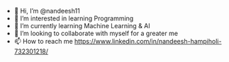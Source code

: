- 👋 Hi, I’m @nandeesh11
- 👀 I’m interested in learning Programming
- 🌱 I’m currently learning Machine Learning & AI
- 💞️ I’m looking to collaborate with myself for a greater me
- 📫 How to reach me https://www.linkedin.com/in/nandeesh-hampiholi-732301218/
<!---
nandeesh11/nandeesh11 is a ✨ special ✨ repository because its `README.md` (this file) appears on your GitHub profile.
You can click the Preview link to take a look at your changes.
--->
